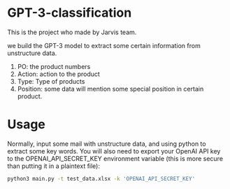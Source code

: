 # GPT-3-classification

This is the project who made by Jarvis team.

we build the GPT-3 model to extract some certain information from unstructure data.
1. PO: the product numbers
2. Action: action to the product
3. Type: Type of products
4. Position: some data will mention some special position in certain product.

# Usage
Normally, input some mail with unstructure data, and using python to extract some key words. You will also need to export your OpenAI API key to the OPENAI_API_SECRET_KEY environment variable (this is more secure than putting it in a plaintext file):
```sh
python3 main.py -t test_data.xlsx -k 'OPENAI_API_SECRET_KEY'
```
